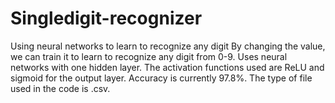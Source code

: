 # Singledigit-recognizer
Using neural networks to learn to recognize any digit
By changing the value, we can train it to learn to recognize any digit from 0-9. Uses neural networks with one hidden layer. The activation functions used are ReLU and sigmoid for the output layer. Accuracy is currently 97.8%.
The type of file used in the code is .csv.
